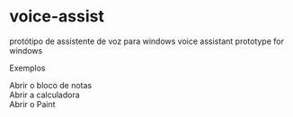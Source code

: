 # voice-assist

protótipo de assistente de voz para windows
voice assistant prototype for windows

Exemplos
    
Abrir o bloco de notas    
Abrir a calculadora   
Abrir o Paint
